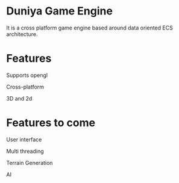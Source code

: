 # Duniya Game Engine

It is a cross platform game engine based around data oriented ECS architecture.

# Features

Supports opengl

Cross-platform

3D and 2d

# Features to come

User interface

Multi threading

Terrain Generation

AI

